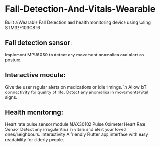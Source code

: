 # Fall-Detection-And-Vitals-Wearable
Built a Wearable Fall Detection and health monitoring device using Using STM32F103C8T6
## Fall detection sensor:
Implement MPU6050 to detect any movement anomalies and alert on posture.
## Interactive module:
Give the user regular alerts on medications or idle timings. \n
Allow IoT connectivity for quality of life.
Detect any anomalies in movements/vital signs.
## Health monitoring:
Heart rate pulse sensor module
MAX30102 Pulse Oximeter Heart Rate Sensor
Detect any irregularities in vitals and alert your loved ones/neighbours.
Interactivity
A friendly Flutter app interface with easy readability for elderly people.

